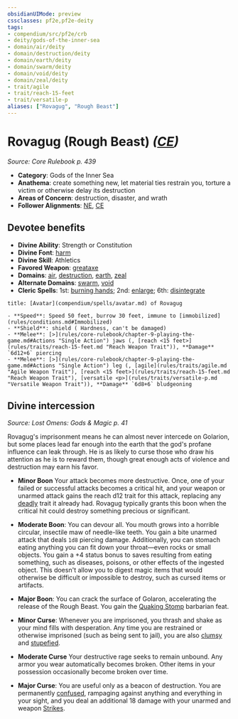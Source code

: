 ```yaml
---
obsidianUIMode: preview
cssclasses: pf2e,pf2e-deity
tags:
- compendium/src/pf2e/crb
- deity/gods-of-the-inner-sea
- domain/air/deity
- domain/destruction/deity
- domain/earth/deity
- domain/swarm/deity
- domain/void/deity
- domain/zeal/deity
- trait/agile
- trait/reach-15-feet
- trait/versatile-p
aliases: ["Rovagug", "Rough Beast"]
---
```

# Rovagug (Rough Beast) *([CE](rules/traits/ce-b1.md "Chaotic Evil Alignment Trait"))*  
*Source: Core Rulebook p. 439*  

- **Category**: Gods of the Inner Sea
- **Anathema**: create something new, let material ties restrain you, torture a victim or otherwise delay its destruction
- **Areas of Concern**: destruction, disaster, and wrath
- **Follower Alignments**: [NE](rules/traits/ne-b1.md "Neutral Evil Alignment Trait"), [CE](rules/traits/ce-b1.md "Chaotic Evil Alignment Trait")

## Devotee benefits

- **Divine Ability**: Strength or Constitution
- **Divine Font**: [harm](compendium/spells/harm.md)
- **Divine Skill**: Athletics
- **Favored Weapon**: [greataxe](compendium/equipment/items/greataxe.md)
- **Domains**: [air](compendium/setting/domains.md#Air), [destruction](compendium/setting/domains.md#Destruction), [earth](compendium/setting/domains.md#Earth), [zeal](compendium/setting/domains.md#Zeal)
- **Alternate Domains**: [swarm](compendium/setting/domains.md#Swarm), [void](compendium/setting/domains.md#Void)
- **Cleric Spells**: 1st: [burning hands](compendium/spells/burning-hands.md); 2nd: [enlarge](compendium/spells/enlarge.md); 6th: [disintegrate](compendium/spells/disintegrate.md)

```ad-embed-avatar
title: [Avatar](compendium/spells/avatar.md) of Rovagug

- **Speed**: Speed 50 feet, burrow 30 feet, immune to [immobilized](rules/conditions.md#Immobilized)
- **Shield**: shield ( Hardness, can't be damaged)
- **Melee**: [>](rules/core-rulebook/chapter-9-playing-the-game.md#Actions "Single Action") jaws (, [reach <15 feet>](rules/traits/reach-15-feet.md "Reach Weapon Trait")), **Damage** `6d12+6` piercing 
- **Melee**: [>](rules/core-rulebook/chapter-9-playing-the-game.md#Actions "Single Action") leg (, [agile](rules/traits/agile.md "Agile Weapon Trait"), [reach <15 feet>](rules/traits/reach-15-feet.md "Reach Weapon Trait"), [versatile <p>](rules/traits/versatile-p.md "Versatile Weapon Trait")), **Damage** `6d8+6` bludgeoning 
```

## Divine intercession
*Source: Lost Omens: Gods & Magic p. 41*

Rovagug's imprisonment means he can almost never intercede on Golarion, but some places lead far enough into the earth that the god's profane influence can leak through. He is as likely to curse those who draw his attention as he is to reward them, though great enough acts of violence and destruction may earn his favor.

- **Minor Boon** Your attack becomes more destructive. Once, one of your failed or successful attacks becomes a critical hit, and your weapon or unarmed attack gains the reach d12 trait for this attack, replacing any [deadly](rules/traits/deadly.md "Deadly Weapon Trait") trait it already had. Rovagug typically grants this boon when the critical hit could destroy something precious or significant.
- **Moderate Boon**: You can devour all. You mouth grows into a horrible circular, insectile maw of needle-like teeth. You gain a bite unarmed attack that deals `1d8` piercing damage. Additionally, you can stomach eating anything you can fit down your throat—even rocks or small objects. You gain a +4 status bonus to saves resulting from eating something, such as diseases, poisons, or other effects of the ingested object. This doesn't allow you to digest magic items that would otherwise be difficult or impossible to destroy, such as cursed items or artifacts.
- **Major Boon**: You can crack the surface of Golaron, accelerating the release of the Rough Beast. You gain the [Quaking Stomp](compendium/feats/quaking-stomp.md) barbarian feat.

- **Minor Curse**: Whenever you are imprisoned, you thrash and shake as your mind fills with desperation. Any time you are restrained or otherwise imprisoned (such as being sent to jail), you are also [clumsy](rules/conditions.md#Clumsy) and [stupefied](rules/conditions.md#Stupefied).
- **Moderate Curse** Your destructive rage seeks to remain unbound. Any armor you wear automatically becomes broken. Other items in your possession occasionally become broken over time.
- **Major Curse**: You are useful only as a beacon of destruction. You are permanently [confused](rules/conditions.md#Confused), rampaging against anything and everything in your sight, and you deal an additional 18 damage with your unarmed and weapon [Strikes](rules/actions/strike.md).